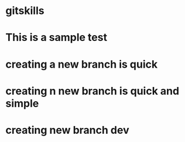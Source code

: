 # gitskills
# This is a sample test
# creating a new branch is quick
# creating n new branch is quick and simple
# creating new branch dev
